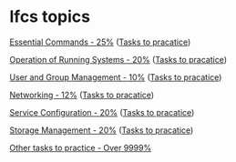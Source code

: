 # lfcs topics
[Essential Commands - 25%](/learn/EssentialCommands.md) ([Tasks to pracatice](/practice/EssentialCommands_practice.md))

[Operation of Running Systems - 20%](/learn/OperationOfRunningSystems.md) ([Tasks to pracatice](/practice/OperationOfRunningSystems_practice.md))

[User and Group Management - 10%](/learn/UserAndGroupManagement.md) ([Tasks to pracatice](/practice/UserAndGroupManagement_practice.md))

[Networking - 12%](/learn/Networking.md) ([Tasks to pracatice](/practice/Networking_practice.md))

[Service Configuration - 20%](/learn/ServiceConfiguration.md) ([Tasks to pracatice](/practice/ServiceConfiguration_practice.md))

[Storage Management - 20%](/learn/Networking.md) ([Tasks to pracatice](/practice/StorageManagement_practice.md))

[Other tasks to practice - Over 9999%](/practice/Other_practice.md)
